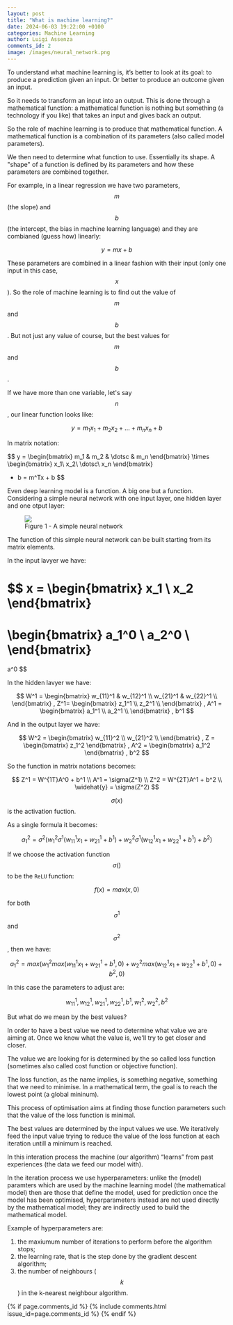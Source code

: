 ```yaml
---
layout: post
title: "What is machine learning?"
date: 2024-06-03 19:22:00 +0100
categories: Machine Learning
author: Luigi Assenza
comments_id: 2
image: /images/neural_network.png
---
```

<script src="https://cdn.mathjax.org/mathjax/latest/MathJax.js?config=TeX-AMS-MML_HTMLorMML" type="text/javascript">
</script>

To understand what machine learning is, it’s better to look at its goal: to produce a prediction given an input. Or better to produce an outcome given an input.

So it needs to transform an input into an output. This is done through a mathematical function: a mathematical function is nothing but something (a technology if you like) that takes an input and gives back an output.

So the role of machine learning is to produce that mathematical function.
A mathematical function is a combination of its parameters (also called model parameters).

We then need to determine what function to use. Essentially its shape.
A "shape" of a function is defined by its parameters and how these parameters are combined together.

For example, in a linear regression we have two parameters, $$m$$ (the slope) and $$b$$ (the intercept, the bias in machine learning language) and they are combianed (guess how) linearly:

$$y = mx + b$$

These parameters are combined in a linear fashion with their input (only one input in this case, $$x$$). So the role of machine learning is to find out the value of $$m$$ and $$b$$. But not just any value of course, but the best values for $$m$$ and $$b$$.

If we have more than one variable, let's say $$n$$, our linear function looks like:

$$y = m_1x_1 + m_2x_2 + \dotsc + m_nx_n + b$$

In matrix notation:

$$
y =
\begin{bmatrix}
m_1 & m_2 & \dotsc & m_n
\end{bmatrix} 
\times
\begin{bmatrix}
x_1\\
x_2\\
\dotsc\\
x_n
\end{bmatrix}
+ b
= m^Tx + b
$$

Even deep learning model is a function. A big one but a function.
Considering a simple neural network with one input layer, one hidden layer and one otput layer:

<figure>
    <img src="{{ page.image }}"/>
    <figcaption>Figure 1 - A simple neural network</figcaption>
</figure>

The function of this simple neural network can be built starting from its matrix elements.

In the input lavyer we have:

$$
x =
\begin{bmatrix}
x_1 \\
x_2
\end{bmatrix}
=
\begin{bmatrix}
a_1^0 \\
a_2^0 \\
\end{bmatrix}
=
a^0
$$

In the hidden lavyer we have:

$$
W^1 =
\begin{bmatrix}
w_{11}^1 & w_{12}^1 \\
w_{21}^1 & w_{22}^1 \\
\end{bmatrix}
,
Z^1=
\begin{bmatrix}
z_1^1 \\
z_2^1 \\
\end{bmatrix}
,
A^1 =
\begin{bmatrix}
a_1^1 \\
a_2^1 \\
\end{bmatrix}
,
b^1
$$

And in the output layer we have:

$$
W^2 =
\begin{bmatrix}
w_{11}^2 \\
w_{21}^2 \\
\end{bmatrix}
,
Z =
\begin{bmatrix}
z_1^2
\end{bmatrix}
,
A^2 = 
\begin{bmatrix}
a_1^2
\end{bmatrix}
,
b^2
$$

So the function in matrix notations becomes:

$$
Z^1 = W^{1T}A^0 + b^1 \\
A^1 = \sigma(Z^1) \\
Z^2 = W^{2T}A^1 + b^2 \\
\widehat{y} = \sigma(Z^2)
$$

$$\sigma(x)$$ is the activation fuction.

As a single formula it becomes:

$$
a_1^2 = 
    \sigma^2\Bigg(
        w_1^2
        \sigma^1\left(
            w_{11}^1x_1 + w_{21}^1 + b^1
        \right) 
        + 
        w_2^2
        \sigma^1\left(
            w_{12}^1x_1 + w_{22}^1 + b^1
        \right)
        +
        b^2
    \Bigg)
$$

If we choose the activation function $$\sigma()$$ to be the `ReLU` function:

$$f(x) = max(x, 0)$$

for both $$\sigma^1$$ and $$\sigma^2$$, then we have:

$$
a_1^2 = 
    max\Bigg(
        w_1^2
        max\left(
            w_{11}^1x_1 + w_{21}^1 + b^1,
            0
        \right) 
        + 
        w_2^2
        max\left(
            w_{12}^1x_1 + w_{22}^1 + b^1,
            0
        \right)
        +
        b^2,
        0
    \Bigg)
$$

In this case the parameters to adjust are:

$$w_{11}^1, w_{12}^1, w_{21}^1, w_{22}^1, b^1, w_1^2, w_2^2, b^2$$
 
But what do we mean by the best values?

In order to have a best value we need to determine what value we are aiming at. Once we know what the value is, we'll try to get closer and closer.

The value we are looking for is determined by the so called loss function (sometimes also called cost function or objective function).

The loss function, as the name implies, is something negative, something that we need to minimise. In a mathematical term, the goal is to reach the lowest point (a global mininum).

This process of optimisation aims at finding those function parameters such that the value of the loss function is minimal.

The best values are determined by the input values we use. We iteratively feed the input value trying to reduce the value of the loss function at each iteration untill a minimum is reached.

In this interation process the machine (our algorithm) “learns” from past experiences (the data we feed our model with).

In the iteration process we use hyperparameters: unlike the (model) paramters which are used by the machine learning model (the mathematical model) then are those that define the model, used for prediction once the model has been optimised, hyperparameters instead are not used directly by the mathematical model; they are indirectly used to build the mathematical model.

Example of hyperparameters are:
1. the maxiumum number of iterations to perform before the algorithm stops;
2. the learning rate, that is the step done by the gradient descent algorithm;
3. the number of neighbours ($$k$$) in the k-nearest neighbour algorithm.

{% if page.comments_id %}
    {% include comments.html issue_id=page.comments_id %}
{% endif %}